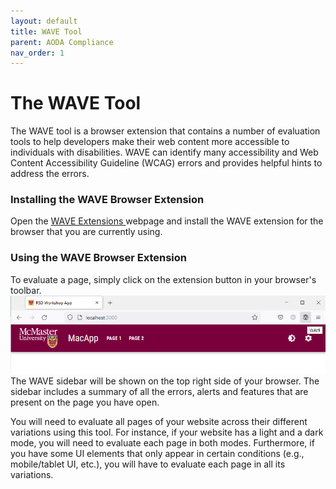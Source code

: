 ```yaml
---
layout: default
title: WAVE Tool
parent: AODA Compliance
nav_order: 1
---
```


# The WAVE Tool 

The WAVE tool is a browser extension that contains a number of evaluation tools to help developers make their web content more accessible to individuals with disabilities. WAVE can identify many accessibility and Web Content Accessibility Guideline (WCAG) errors and provides helpful hints to address the errors.

### Installing the WAVE Browser Extension
Open the [WAVE Extensions ](https://wave.webaim.org/extension/) webpage and install the WAVE extension for the browser that you are currently using. 

### Using the WAVE Browser Extension
To evaluate a page, simply click on the extension button in your browser's toolbar.
![wave-button](assets/img/wave-button.png)
The WAVE sidebar will be shown on the top right side of your browser. The sidebar includes a summary of all the errors, alerts and features that are present on the page you have open.

You will need to evaluate all pages of your website across their different variations using this tool. For instance, if your website has a light and a dark mode, you will need to evaluate each page in both modes. Furthermore, if you have some UI elements that only appear in certain conditions (e.g., mobile/tablet UI, etc.), you will have to evaluate each page in all its variations. 
